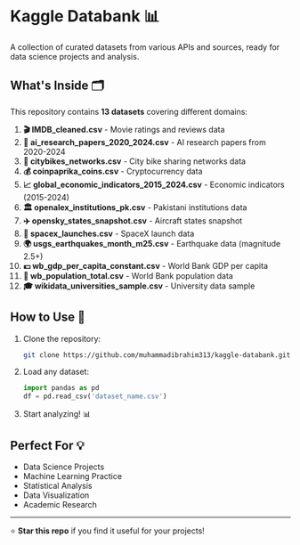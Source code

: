 # Kaggle Databank 📊

A collection of curated datasets from various APIs and sources, ready for data science projects and analysis.

## What's Inside 🗂️

This repository contains **13 datasets** covering different domains:

1. **🎬 IMDB_cleaned.csv** - Movie ratings and reviews data
2. **🤖 ai_research_papers_2020_2024.csv** - AI research papers from 2020-2024
3. **🚴 citybikes_networks.csv** - City bike sharing networks data
4. **💰 coinpaprika_coins.csv** - Cryptocurrency data
5. **📈 global_economic_indicators_2015_2024.csv** - Economic indicators (2015-2024)
6. **🏛️ openalex_institutions_pk.csv** - Pakistani institutions data
7. **✈️ opensky_states_snapshot.csv** - Aircraft states snapshot
8. **🚀 spacex_launches.csv** - SpaceX launch data
9. **🌍 usgs_earthquakes_month_m25.csv** - Earthquake data (magnitude 2.5+)
10. **💵 wb_gdp_per_capita_constant.csv** - World Bank GDP per capita
11. **👥 wb_population_total.csv** - World Bank population data
12. **🎓 wikidata_universities_sample.csv** - University data sample

## How to Use 🚀

1. Clone the repository:
   ```bash
   git clone https://github.com/muhammadibrahim313/kaggle-databank.git
   ```

2. Load any dataset:
   ```python
   import pandas as pd
   df = pd.read_csv('dataset_name.csv')
   ```

3. Start analyzing! 📊

## Perfect For 💡

- Data Science Projects
- Machine Learning Practice
- Statistical Analysis
- Data Visualization
- Academic Research

---

⭐ **Star this repo** if you find it useful for your projects!